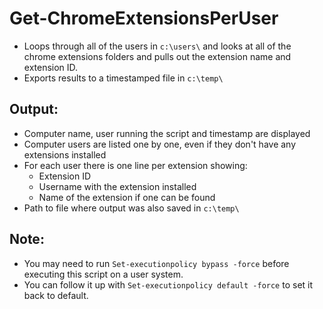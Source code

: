 # Get-ChromeExtensionsPerUser
- Loops through all of the users in ```c:\users\``` and looks at all of the chrome extensions folders and pulls out the extension name and extension ID.  
- Exports results to a timestamped file in ```c:\temp\```

## Output:
- Computer name, user running the script and timestamp are displayed
- Computer users are listed one by one, even if they don't have any extensions installed
- For each user there is one line per extension showing: 
  - Extension ID
  - Username with the extension installed
  - Name of the extension if one can be found
- Path to file where output was also saved in ```c:\temp\```
  
## Note: 
- You may need to run ```Set-executionpolicy bypass -force``` before executing this script on a user system.  
- You can follow it up with ```Set-executionpolicy default -force``` to set it back to default.  
